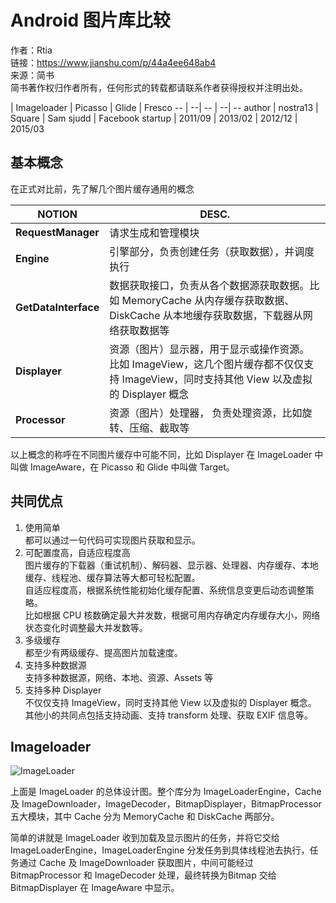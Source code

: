 # Android 图片库比较
作者：Rtia  
链接：https://www.jianshu.com/p/44a4ee648ab4  
来源：简书  
简书著作权归作者所有，任何形式的转载都请联系作者获得授权并注明出处。 

  | Imageloader | Picasso | Glide | Fresco
 -- | --| -- | --| --
 author | nostra13 | Square | Sam sjudd | Facebook
 startup | 2011/09 | 2013/02 | 2012/12 | 2015/03

## 基本概念
在正式对比前，先了解几个图片缓存通用的概念

  NOTION | DESC.
  --|--
**RequestManager**|请求生成和管理模块
**Engine**|引擎部分，负责创建任务（获取数据），并调度执行
**GetDataInterface**|数据获取接口，负责从各个数据源获取数据。比如 MemoryCache 从内存缓存获取数据、DiskCache 从本地缓存获取数据，下载器从网络获取数据等
**Displayer**|资源（图片）显示器，用于显示或操作资源。 比如 ImageView，这几个图片缓存都不仅仅支持 ImageView，同时支持其他 View 以及虚拟的 Displayer 概念
**Processor**| 资源（图片）处理器， 负责处理资源，比如旋转、压缩、截取等

以上概念的称呼在不同图片缓存中可能不同，比如 Displayer 在 ImageLoader 中叫做 ImageAware，在 Picasso 和 Glide 中叫做 Target。

## 共同优点
1. 使用简单  
  都可以通过一句代码可实现图片获取和显示。
2. 可配置度高，自适应程度高  
  图片缓存的下载器（重试机制）、解码器、显示器、处理器、内存缓存、本地缓存、线程池、缓存算法等大都可轻松配置。  
  自适应程度高，根据系统性能初始化缓存配置、系统信息变更后动态调整策略。  
  比如根据 CPU 核数确定最大并发数，根据可用内存确定内存缓存大小，网络状态变化时调整最大并发数等。
3. 多级缓存  
  都至少有两级缓存、提高图片加载速度。
4. 支持多种数据源  
  支持多种数据源，网络、本地、资源、Assets 等
5. 支持多种 Displayer  
  不仅仅支持 ImageView，同时支持其他 View 以及虚拟的 Displayer 概念。   
  其他小的共同点包括支持动画、支持 transform 处理、获取 EXIF 信息等。

## Imageloader
![ImageLoader](https://upload-images.jianshu.io/upload_images/9028834-cc780c4cd84b1c01.png?imageMogr2/auto-orient/strip%7CimageView2/2/w/580/format/webp)

上面是 ImageLoader 的总体设计图。整个库分为 ImageLoaderEngine，Cache 及 ImageDownloader，ImageDecoder，BitmapDisplayer，BitmapProcessor 五大模块，其中 Cache 分为 MemoryCache 和 DiskCache 两部分。

简单的讲就是 ImageLoader 收到加载及显示图片的任务，并将它交给 ImageLoaderEngine，ImageLoaderEngine 分发任务到具体线程池去执行，任务通过 Cache 及 ImageDownloader 获取图片，中间可能经过 BitmapProcessor 和 ImageDecoder 处理，最终转换为Bitmap 交给 BitmapDisplayer 在 ImageAware 中显示。


